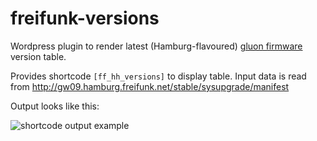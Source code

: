 freifunk-versions
=================

Wordpress plugin to render latest (Hamburg-flavoured)
[gluon firmware](https://github.com/freifunkhamburg/gluon) version table.

Provides shortcode `[ff_hh_versions]` to display table.
Input data is read from http://gw09.hamburg.freifunk.net/stable/sysupgrade/manifest

Output looks like this:

![shortcode output example](http://mschuette.name/wp/wp-upload/freifunk_versions.png)
